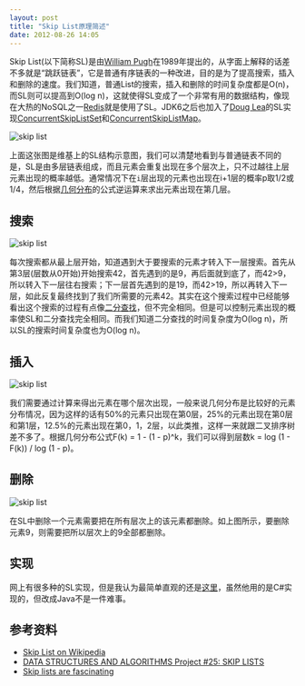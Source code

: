 ```yaml
---
layout: post
title: "Skip List原理简述"
date: 2012-08-26 14:05
---
```

Skip List(以下简称SL)是由[William Pugh](http://en.wikipedia.org/wiki/William_Pugh "William Pugh")在1989年提出的，从字面上解释的话差不多就是“跳跃链表”，它是普通有序链表的一种改进，目的是为了提高搜索，插入和删除的速度。我们知道，普通List的搜索，插入和删除的时间复杂度都是O(n)，而SL则可以提高到O(log n)，这就使得SL变成了一个非常有用的数据结构，像现在大热的NoSQL之一[Redis](http://redis.io/ "Redis")就是使用了SL。JDK6之后也加入了[Doug Lea](http://g.oswego.edu/ "Doug Lea")的SL实现[ConcurrentSkipListSet](http://docs.oracle.com/javase/6/docs/api/java/util/concurrent/ConcurrentSkipListSet.html "ConcurrentSkipListSet")和[ConcurrentSkipListMap](http://docs.oracle.com/javase/6/docs/api/java/util/concurrent/ConcurrentSkipListMap.html "ConcurrentSkipListMap")。

![skip list](http://i1256.photobucket.com/albums/ii494/Foredoomed/Skip_list.png "skip list")

上面这张图是维基上的SL结构示意图，我们可以清楚地看到与普通链表不同的是，SL是由多层链表组成，而且元素会重复出现在多个层次上，只不过越往上层元素出现的概率越低。通常情况下在`i`层出现的元素也出现在i+1层的概率p取1/2或1/4，然后根据[几何分布](http://en.wikipedia.org/wiki/Geometric_distribution "Geometric distribution")的公式逆运算来求出元素出现在第几层。

## 搜索
![skip list](http://i1256.photobucket.com/albums/ii494/Foredoomed/search42.gif "skip list")

每次搜索都从最上层开始，知道遇到大于要搜索的元素才转入下一层搜索。首先从第3层(层数从0开始)开始搜索42，首先遇到的是9，再后面就到底了，而42>9，所以转入下一层往右搜索；下一层首先遇到的是19，而42>19，所以再转入下一层，如此反复最终找到了我们所需要的元素42。其实在这个搜索过程中已经能够看出这个搜索的过程有点像[二分查找](http://en.wikipedia.org/wiki/Binary_search_algorithm "Binary Search")，但不完全相同。但是可以控制元素出现的概率使SL和二分查找完全相同。而我们知道二分查找的时间复杂度为O(log n)，所以SL的搜索时间复杂度也为O(log n)。

## 插入

![skip list](http://i1256.photobucket.com/albums/ii494/Foredoomed/insert.gif "skip list")

我们需要通过计算来得出元素在哪个层次出现，一般来说几何分布是比较好的元素分布情况，因为这样的话有50%的元素只出现在第0层，25%的元素出现在第0层和第1层，12.5%的元素出现在第0，1，2层，以此类推，这样一来就跟二叉排序树差不多了。根据几何分布公式F(k) = 1 - (1 - p)^k，我们可以得到层数k = log (1 - F(k)) / log (1 - p)。

## 删除

![skip list](http://i1256.photobucket.com/albums/ii494/Foredoomed/delete.gif "skip list")

在SL中删除一个元素需要把在所有层次上的该元素都删除。如上图所示，要删除元素9，则需要把所以层次上的9全部都删除。

## 实现

网上有很多种的SL实现，但是我认为最简单直观的还是[这里](http://igoro.com/archive/skip-lists-are-fascinating)，虽然他用的是C#实现的，但改成Java不是一件难事。

## 参考资料

* [Skip List on Wikipedia](http://en.wikipedia.org/wiki/Skip_list)  
* [DATA STRUCTURES AND ALGORITHMS Project #25: SKIP LISTS](http://www.sable.mcgill.ca/~dbelan2/cs251/skip_lists.html)  
* [Skip lists are fascinating](http://igoro.com/archive/skip-lists-are-fascinating/)
